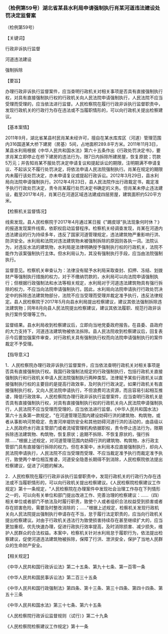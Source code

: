 ### （检例第59号）湖北省某县水利局申请强制执行肖某河道违法建设处罚决定监督案
（检例第59号）

【关键词】

行政非诉执行监督

河道违法建设

强制拆除

【要旨】

办理行政非诉执行监督案件，应当查明行政机关对相关事项是否具有直接强制执行权，对具有直接强制执行权的行政机关向人民法院申请强制执行，人民法院不应当受理而受理的，应当依法进行监督。人民检察院在履行行政非诉执行监督职责中，发现行政机关的行政行为存在违法或不当履职情形的，可以向行政机关提出检察建议。

【基本案情】

2011年9月，湖北省某县村民肖某未经许可，擅自在某水库库区（河道）管理范围内316国道某大桥下建房（房基）5间，占地面积289.8平方米。2011年11月3日，某县水利局根据《中华人民共和国水法》第六十五条作出《行政处罚决定书》，要求肖某立即停止在桥下建房的违法行为，限7日内拆除所建房屋，恢复原貌；罚款5万元；并告知肖某不服处罚决定申请复议和提起诉讼的期限，注明期满不申请复议、不起诉又不履行处罚决定，将依法申请人民法院强制执行。肖某在规定的期限内未履行该处罚决定，亦未申请复议或提起行政诉讼。2012年3月29日，县水利局向法院申请强制执行。2012年4月23日，县人民法院作出行政裁定书，裁定准予执行行政处罚决定，责令肖某履行处罚决定书确定的义务。但肖某未停止违法建设，截至2017年4月，肖某已在河道区域违法建成四层房屋，建筑面积约520平方米。

【检察机关监督情况】

线索发现。县人民检察院于2017年4月通过某日报《"踢皮球"执法现象何时休？》的报道发现案件线索，依职权启动监督程序。检察机关经调查发现，肖某在河道内违法建设的行为持续多年，违反了国家河道管理规定，违法建筑物严重影响行洪、防洪安全。水利局和法院对违法建筑物未被强制拆除的原因则各执一词。法院认为，对违反水法的建筑物，水利局是法律明确授予强制执行权的行政机关，法院不能作为该案强制执行主体。但水利局认为，其没有强制执行手段，应当由法院强制执行。

监督意见。检察机关审查认为：法律没有赋予水利局采取查封、扣押、冻结、划拨财产等强制执行措施的权力，对于不缴纳罚款的，水利局可以向法院申请强制执行；但根据行政强制法和水法等相关规定，水利局对于河道违法建筑物具有强行拆除的权力，不应当向法院申请强制执行。因此，水利局向法院申请执行行政处罚决定中的拆除违法建筑物部分，法院不应当受理而受理并裁定准予执行，违反法律规定。县人民检察院于2017年5月向县水利局提出检察建议，建议其依法强制拆除违法建筑物；同年8月向县人民法院提出检察建议，建议其依法履职、规范行政非诉执行案件受理等工作。

监督结果。县水利局收到检察建议后，立即向当地党委政府报告。在县委、县政府的大力支持下，河道违法建筑物被依法拆除。县人民法院收到检察建议后，回复表示今后要加强案件审查，对行政机关具有强制执行权而向法院申请强制执行的案件裁定不予受理。

【指导意义】

1．人民检察院办理行政非诉执行监督案件，应当依法查明行政机关对相关事项是否具有直接强制执行权。我国行政强制法规定的行政强制执行，包括行政机关直接强制执行和行政机关申请人民法院强制执行两种类型。法律赋予某些行政机关以直接强制执行权的主要目的是提高行政效率，及时执行行政决定。如果行政机关有直接强制执行权，又向人民法院申请执行，不但浪费司法资源，而且容易引起相互推诿，降低行政效率。人民检察院办理行政非诉执行监督案件，应当查明行政机关是否具有直接强制执行权，对具有直接强制执行权的行政机关向人民法院申请强制执行，人民法院不应当受理而受理的，应当依法进行监督。《中华人民共和国水法》第六十五条第一款规定，"在河道管理范围内建设妨碍行洪的建筑物、构筑物，或者从事影响河势稳定、危害河岸堤防安全和其他妨碍河道行洪的活动的，由县级以上人民政府水行政主管部门或者流域管理机构依据职权，责令停止违法行为，限期拆除违法建筑物、构筑物，恢复原状；逾期不拆除、不恢复原状的，强行拆除......"根据上述规定，对河道管理范围内妨碍行洪的建筑物、构筑物，水行政主管部门具有直接强行拆除的权力。但在本案中，水利局本应直接强制执行，却向人民法院申请执行，人民法院不应当受理而受理、不应当裁定准予执行而裁定准予执行，致使两个单位相互推诿，河道安全隐患长期得不到消除，人民检察院依法提出检察建议，促进了问题的解决。

2．人民检察院在履行行政非诉执行监督职责中，发现行政机关的行政行为存在违法或不当履职情形的，可以向行政机关提出检察建议。《人民检察院检察建议工作规定》第十一条规定，"人民检察院在办理案件中发现社会治理工作存在下列情形之一的，可以向有关单位和部门提出改进工作、完善治理的检察建议：......（四）相关单位或者部门不依法及时履行职责，致使个人或者组织合法权益受到损害或者存在损害危险，需要及时整改消除的；......"根据上述规定，检察机关发现行政机关向人民法院提出强制执行申请存在不当，怠于履行法定职责的，应当向行政机关提出检察建议。对由于行政机关违法行为致使损害持续存在甚至继续扩大的，应当更加重视，优先快速办理，促进行政执行效率提高，及时消除损害、减少损失，维护人民群众的合法权益。本案中，检察机关针对水利局怠于履职行为，依法提出检察建议，促使河道违法建筑物被拆除，保障了行洪、泄洪安全，保护了当地人民群众的生命财产安全。

【相关规定】

《中华人民共和国行政诉讼法》第二十五条、第九十七条、第一百零一条

《中华人民共和国民事诉讼法》第二百三十五条

《中华人民共和国行政强制法》第四条、第十三条、第三十四条、第四十四条、第五十三条

《中华人民共和国水法》第三十七条、第六十五条

《人民检察院行政诉讼监督规则（试行）》第二十九条

《人民检察院检察建议工作规定》第十一条
